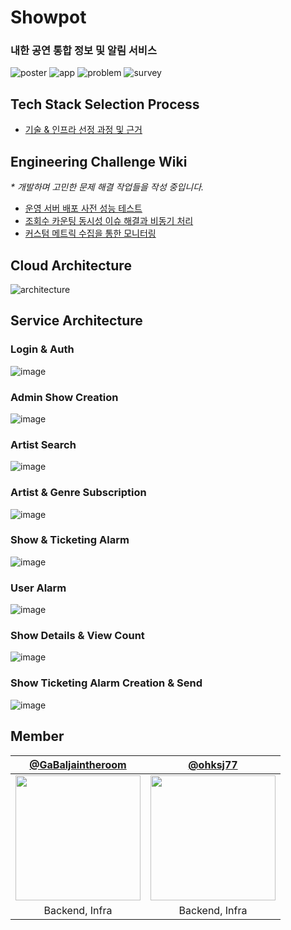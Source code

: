 # Showpot

### 내한 공연 통합 정보 및 알림 서비스

![poster](https://github.com/user-attachments/assets/8b2a3abe-dd1f-4e1d-90a5-f618029f506a)
![app](https://github.com/user-attachments/assets/32885e0a-5a3d-4b60-8320-bbd8c1dd1bd4)
![problem](https://github.com/user-attachments/assets/72213b3c-e3a6-433d-b5bb-efeaa0dda203)
![survey](https://github.com/user-attachments/assets/1593677f-2b50-4bec-8a3d-7521902c5691)

## Tech Stack Selection Process
- [기술 & 인프라 선정 과정 및 근거](https://github.com/AlreadyTakenSeat/showpot-core-BE/wiki/Showpot-%EA%B8%B0%EC%88%A0-%EC%84%A0%ED%83%9D-%EC%9D%B4%EC%9C%A0)

## Engineering Challenge Wiki
_* 개발하며 고민한 문제 해결 작업들을 작성 중입니다._
- [운영 서버 배포 사전 성능 테스트](https://github.com/AlreadyTakenSeat/showpot-core-BE/wiki/%EC%9A%B4%EC%98%81-%EC%84%9C%EB%B2%84-%EB%B0%B0%ED%8F%AC-%EC%82%AC%EC%A0%84-%EC%84%B1%EB%8A%A5-%ED%85%8C%EC%8A%A4%ED%8A%B8)
- [조회수 카운팅 동시성 이슈 해결과 비동기 처리](https://github.com/AlreadyTakenSeat/showpot-core-BE/wiki/%EC%A1%B0%ED%9A%8C%EC%88%98-%EC%B9%B4%EC%9A%B4%ED%8C%85-%EB%8F%99%EC%8B%9C%EC%84%B1-%EC%9D%B4%EC%8A%88-%ED%95%B4%EA%B2%B0%EA%B3%BC-%EB%B9%84%EB%8F%99%EA%B8%B0-%EC%B2%98%EB%A6%AC)
- [커스텀 메트릭 수집을 통한 모니터링](https://github.com/AlreadyTakenSeat/showpot-core-BE/wiki/%EC%BB%A4%EC%8A%A4%ED%85%80-%EB%A9%94%ED%8A%B8%EB%A6%AD-%EC%88%98%EC%A7%91%EC%9D%84-%ED%86%B5%ED%95%9C-%EB%AA%A8%EB%8B%88%ED%84%B0%EB%A7%81)

## Cloud Architecture
![architecture](https://github.com/user-attachments/assets/e2a0fba2-5305-43bd-98c2-e29f038af5f5)

## Service Architecture
### Login & Auth
![image](https://github.com/user-attachments/assets/70955d5b-8264-40ce-977c-c3bd8d912142)

### Admin Show Creation
![image](https://github.com/user-attachments/assets/0dcfb8a8-f5fb-4869-8406-090e2be191a0)

### Artist Search
![image](https://github.com/user-attachments/assets/0682a497-474b-4a65-8f92-c9ffa13c5c59)

### Artist & Genre Subscription
![image](https://github.com/user-attachments/assets/96f805a8-16dd-4f11-bd84-a86bbf14f67f)

### Show & Ticketing Alarm
![image](https://github.com/user-attachments/assets/f3204284-ab80-435a-8012-8a567f959c04)

### User Alarm
![image](https://github.com/user-attachments/assets/e36a387b-490c-49ac-b449-4c272f0269a8)

### Show Details & View Count
![image](https://github.com/user-attachments/assets/71e989b7-de3f-4d30-95bb-3b4ff2f74656)

### Show Ticketing Alarm Creation & Send
![image](https://github.com/user-attachments/assets/aec16fbb-6227-496d-a1d5-821e30a73aee)

## Member
|[@GaBaljaintheroom](https://github.com/GaBaljaintheroom)|[@ohksj77](https://github.com/ohksj77)|
|:------:|:------:|
|<img src="https://avatars.githubusercontent.com/u/97604953?v=4" width="200" height="200">|<img src="https://avatars.githubusercontent.com/u/89020004?v=4" width="200" height="200">|
|Backend, Infra|Backend, Infra|
